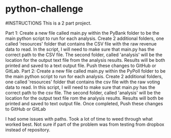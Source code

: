 # python-challenge
#INSTRUCTIONS
This is a 2 part project.  

Part 1: Create a new file called main.py within the PyBank folder to be the main python script to run for each analysis.
Create 2 additional folders, one called 'resources' folder that contains the CSV file with the raw revenue data to read.  In the script, I will need to make sure that main.py has the correct path to the CSV file.  The second folder, called 'analysis' will be the location for the output text file from the analysis results.
Results will be both printed and saved to a text output file.
Push these changes to GitHub or GitLab.
Part 2: Create a new file called main.py within the PyPoll folder to be the main python script to run for each analysis.
Create 2 additional folders, one called 'resources' folder that contains the csv file with the raw voting data to read.  In this script, I will need to make sure that main.py has the correct path to the csv file.  The second folder, called 'analysis' will be the location for the output text file rom the analysis results.
Results will both be printed and saved to text output file.
Once completed, Push these changes to GitHub or GitLab

I had some issues with paths.  Took a lot of time to weed through what worked best.  Not sure if part of the problem was from testing from dropbox instead of repository.


